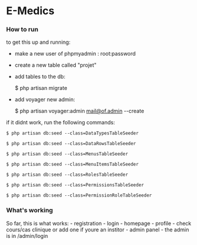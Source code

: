 # E-Medics 


### How to run
to get this up and running:
- make a new user of phpmyadmin : root:password
- create a new table called "projet"
- add tables to the db: 

    $ php artisan migrate 
    
- add voyager new admin: 

    $ php artisan voyager:admin mail@of.admin --create
    
if it didnt work, run the following commands:

    $ php artisan db:seed --class=DataTypesTableSeeder

    $ php artisan db:seed --class=DataRowsTableSeeder

    $ php artisan db:seed --class=MenusTableSeeder

    $ php artisan db:seed --class=MenuItemsTableSeeder

    $ php artisan db:seed --class=RolesTableSeeder

    $ php artisan db:seed --class=PermissionsTableSeeder

    $ php artisan db:seed --class=PermissionRoleTableSeeder

### What's working
So far, this is what works:
    - registration
    - login
    - homepage
    - profile 
    - check cours/cas clinique or add one if youre an institor
    - admin panel
    - the admin is in /admin/login

